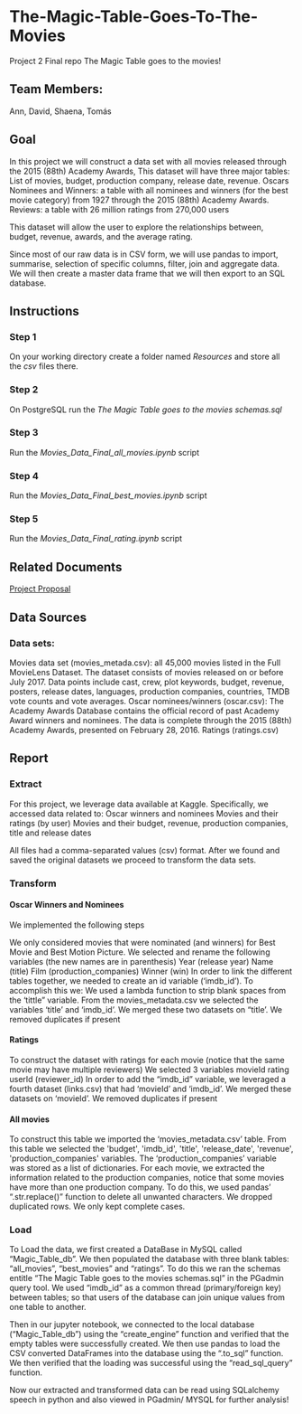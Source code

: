# The-Magic-Table-Goes-To-The-Movies
Project 2 Final repo
 The Magic Table goes to the movies!

## Team Members:
Ann, David, Shaena, Tomás
## Goal
In this project we will construct a data set with all movies released through the 2015 (88th) Academy Awards, This dataset will have three major tables: 
List of movies, budget, production company, release date, revenue.
Oscars Nominees and Winners: a table with all nominees and winners (for the best movie category) from 1927 through the 2015 (88th) Academy Awards.
Reviews: a table with  26 million ratings from 270,000 users 

This dataset will allow the user to explore the relationships between, budget, revenue, awards, and the average rating. 

Since most of our raw data is in CSV form, we will use pandas to import, summarise, selection of specific columns, filter, join and aggregate data. We will then create a master data frame that we will then export to an SQL database. 

## Instructions
### Step 1
On your working directory create a folder named *Resources* and store all the *csv* files there.

### Step 2
On PostgreSQL run the *The Magic Table goes to the movies schemas.sql*

### Step 3
Run the *Movies_Data_Final_all_movies.ipynb* script 

### Step 4
Run the *Movies_Data_Final_best_movies.ipynb* script

### Step 5
Run the *Movies_Data_Final_rating.ipynb* script

## Related Documents
[Project Proposal](https://docs.google.com/document/d/1m91cAqXloFEgYlMWcU0UZZZWfOqHRfMZ4OY_tpoaBbs/edit#)

## Data Sources
### Data sets:
Movies data set (movies_metada.csv): all 45,000 movies listed in the Full MovieLens Dataset. The dataset consists of movies released on or before July 2017. Data points include cast, crew, plot keywords, budget, revenue, posters, release dates, languages, production companies, countries, TMDB vote counts and vote averages.
Oscar nominees/winners (oscar.csv): The Academy Awards Database contains the official record of past Academy Award winners and nominees. The data is complete through the 2015 (88th) Academy Awards, presented on February 28, 2016.
Ratings (ratings.csv)

## Report
### Extract
For this project, we leverage data available at Kaggle. Specifically, we accessed data related to: 
Oscar winners and nominees 
Movies and their ratings (by user)
Movies and their budget, revenue, production companies, title and release dates

All files had a comma-separated values (csv) format. After we found and saved the original datasets we proceed to transform the data sets.

### Transform
#### Oscar Winners and Nominees
We implemented the following steps

We only considered movies that were nominated (and winners) for Best Movie and Best Motion Picture.
We selected and rename the following variables (the new names are in parenthesis)
Year (release year)
Name (title)
Film (production_companies)
Winner (win)
In order to link the different tables together, we needed to create an id variable (‘imdb_id’). To accomplish this we:
We used a lambda function to strip blank spaces from the ‘tittle” variable.
From the movies_metadata.csv we selected the variables ‘title’ and ‘imdb_id’. 
We merged these two datasets on “title’. 
We removed duplicates if present 

#### Ratings
To construct the dataset with ratings for each movie (notice that the same movie may have multiple reviewers)
We selected 3 variables
movieId
rating
userId (reviewer_id)
In order to add the “imdb_id” variable, we leveraged a fourth dataset (links.csv) that had ‘movieId’ and ‘imdb_id’. We merged these datasets on ‘movieId’. 
We removed duplicates if present

#### All movies
To construct this table we imported the ‘movies_metadata.csv’ table. 
From this table we selected the 'budget', 'imdb_id', 'title', 'release_date', 'revenue',  'production_companies' variables.
The ‘production_companies’ variable was stored as a list of dictionaries. For each movie, we extracted the information related to the production companies, notice that some movies have more than one production company. To do this, we used pandas’ “.str.replace()” function to delete all unwanted characters.
We dropped duplicated rows.
We only kept complete cases. 
 
### Load

To Load the data, we first created a DataBase in MySQL called “Magic_Table_db”. We then populated the database with three blank tables: “all_movies”, “best_movies” and “ratings”. To do this we ran the schemas entitle “The Magic Table goes to the movies schemas.sql” in the PGadmin query tool. We used “imdb_id” as a common thread (primary/foreign key) between tables; so that users of the database can join unique values from one table to another. 

Then in our jupyter notebook, we connected to the local database (“Magic_Table_db”) using the “create_engine” function and verified that the empty tables were successfully created. We then use pandas to load the CSV converted DataFrames into the database using the “.to_sql” function. We then verified that the loading was successful using the “read_sql_query” function. 


Now our extracted and transformed data can be read using SQLalchemy speech in python and also viewed in PGadmin/ MYSQL for further analysis!


